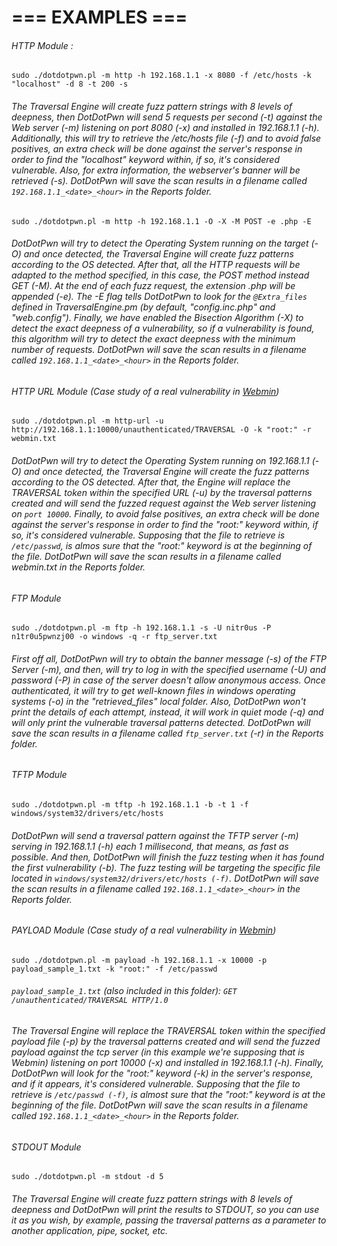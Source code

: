 === EXAMPLES ===
================

###### HTTP Module :
````
sudo ./dotdotpwn.pl -m http -h 192.168.1.1 -x 8080 -f /etc/hosts -k "localhost" -d 8 -t 200 -s
````

###### The Traversal Engine will create fuzz pattern strings with 8 levels of deepness, then DotDotPwn will send 5 requests per second (-t) against the Web server (-m) listening on port 8080 (-x) and installed in 192.168.1.1 (-h). Additionally, this will try to retrieve the /etc/hosts file (-f) and to avoid false positives, an extra check will be done against the server's response in order to find the "localhost" keyword within, if so, it's considered vulnerable. Also, for extra information, the webserver's banner will be retrieved (-s). DotDotPwn will save the scan results in a filename called ``192.168.1.1_<date>_<hour>`` in the Reports folder.
````
sudo ./dotdotpwn.pl -m http -h 192.168.1.1 -O -X -M POST -e .php -E
````

###### DotDotPwn will try to detect the Operating System running on the target (-O) and once detected, the Traversal Engine will create fuzz patterns according to the OS detected. After that, all the HTTP requests will be adapted to the method specified, in this case, the POST method instead GET (-M). At the end of each fuzz request, the extension .php will be appended (-e). The -E flag tells DotDotPwn to look for the ``@Extra_files`` defined in TraversalEngine.pm (by default, "config.inc.php" and "web.config"). Finally, we have enabled the Bisection Algorithm (-X) to detect the exact deepness of a vulnerability, so if a vulnerability is found, this algorithm will try to detect the exact deepness with the minimum number of requests. DotDotPwn will save the scan results in a filename called ``192.168.1.1_<date>_<hour>`` in the Reports folder.

###### HTTP URL Module (Case study of a real vulnerability in [Webmin](http://www.securityfocus.com/bid/18744))
````
sudo ./dotdotpwn.pl -m http-url -u http://192.168.1.1:10000/unauthenticated/TRAVERSAL -O -k "root:" -r webmin.txt
````

###### DotDotPwn will try to detect the Operating System running on 192.168.1.1 (-O) and once detected, the Traversal Engine will create the fuzz patterns according to the OS detected. After that, the Engine will replace the TRAVERSAL token within the specified URL (-u) by the traversal patterns created and will send the fuzzed request against the Web server listening on ``port 10000``. Finally, to avoid false positives, an extra check will be done against the server's response in order to find the "root:" keyword within, if so, it's considered vulnerable. Supposing that the file to retrieve is ``/etc/passwd``, is almos *sure* that the "root:" keyword is at the beginning of the file. DotDotPwn will save the scan results in a filename called webmin.txt in the Reports folder.

###### FTP Module
````
sudo ./dotdotpwn.pl -m ftp -h 192.168.1.1 -s -U nitr0us -P n1tr0u5pwnzj00 -o windows -q -r ftp_server.txt
````

###### First off all, DotDotPwn will try to obtain the banner message (-s) of the FTP Server (-m), and then, will try to log in with the specified username (-U) and password (-P) in case of the server doesn't allow anonymous access. Once authenticated, it will try to get well-known files in windows operating systems (-o) in the "retrieved_files" local folder. Also, DotDotPwn won't print the details of each attempt, instead, it will work in quiet mode (-q) and will only print the vulnerable traversal patterns detected. DotDotPwn will save the scan results in a filename called ``ftp_server.txt`` (-r) in the Reports folder.

###### TFTP Module
````
sudo ./dotdotpwn.pl -m tftp -h 192.168.1.1 -b -t 1 -f windows/system32/drivers/etc/hosts
````

###### DotDotPwn will send a traversal pattern against the TFTP server (-m) serving in 192.168.1.1 (-h) each 1 millisecond, that means, as fast as possible. And then, DotDotPwn will finish the fuzz testing when it has found the first vulnerability (-b). The fuzz testing will be targeting the specific file located in ``windows/system32/drivers/etc/hosts (-f)``. DotDotPwn will save the scan results in a filename called ``192.168.1.1_<date>_<hour>`` in the  Reports folder.

###### PAYLOAD Module (Case study of a real vulnerability in [Webmin](http://www.securityfocus.com/bid/18744))
````
sudo ./dotdotpwn.pl -m payload -h 192.168.1.1 -x 10000 -p payload_sample_1.txt -k "root:" -f /etc/passwd
````

###### ``payload_sample_1.txt`` (also included in this folder): ``GET /unauthenticated/TRAVERSAL HTTP/1.0``

###### The Traversal Engine will replace the TRAVERSAL token within the specified payload file (-p) by the traversal patterns created and will send the fuzzed payload against the tcp server (in this example we're supposing that is Webmin) listening on port 10000 (-x) and installed in 192.168.1.1 (-h). Finally, DotDotPwn will look for the "root:" keyword (-k) in the server's response, and if it appears, it's considered vulnerable. Supposing that the file to retrieve is ``/etc/passwd (-f)``, is almost *sure* that the "root:" keyword is at the beginning of the file. DotDotPwn will save the scan results in a filename called ``192.168.1.1_<date>_<hour>`` in the Reports folder.

###### STDOUT Module
````
sudo ./dotdotpwn.pl -m stdout -d 5
````

###### The Traversal Engine will create fuzz pattern strings with 8 levels of deepness and DotDotPwn will print the results to STDOUT, so you can use it as you wish, by example, passing the traversal patterns as a parameter to another application, pipe, socket, etc.


